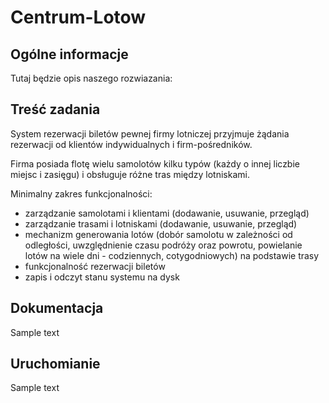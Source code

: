 # Centrum-Lotow

## Ogólne informacje

Tutaj będzie opis naszego rozwiazania:

## Treść zadania

System rezerwacji biletów pewnej firmy lotniczej przyjmuje żądania rezerwacji od klientów indywidualnych i firm-pośredników. 

Firma posiada flotę wielu samolotów kilku typów (każdy o innej liczbie miejsc i zasięgu) i obsługuje różne tras między lotniskami.

Minimalny zakres funkcjonalności:

- zarządzanie samolotami i klientami (dodawanie, usuwanie, przegląd)
- zarządzanie trasami i lotniskami (dodawanie, usuwanie, przegląd)
- mechanizm generowania lotów (dobór samolotu w zależności od odległości, uwzględnienie czasu podróży oraz powrotu, powielanie lotów na wiele dni - codziennych, cotygodniowych) na podstawie trasy
- funkcjonalność rezerwacji biletów
- zapis i odczyt stanu systemu na dysk

## Dokumentacja
Sample text

## Uruchomianie
Sample text